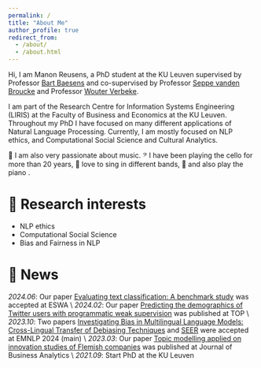 ```yaml
---
permalink: /
title: "About Me"
author_profile: true
redirect_from: 
  - /about/
  - /about.html
---
```



Hi, I am Manon Reusens, a PhD student at the KU Leuven supervised by Professor [Bart Baesens](https://scholar.google.com/citations?user=IC7ghFwAAAAJ&hl=en&oi=ao) and co-supervised by Professor [Seppe vanden Broucke](https://scholar.google.com/citations?user=uIfUaMMAAAAJ&hl=en&oi=ao) and Professor [Wouter Verbeke](https://scholar.google.com/citations?user=Ckyal8gAAAAJ&hl=en). 

I am part of the Research Centre for Information Systems Engineering (LIRIS) at the Faculty of Business and Economics at the KU Leuven. Throughout my PhD I have focused on many different applications of Natural Language Processing. Currently, I am mostly focused on NLP ethics, and Computational Social Science and Cultural Analytics. 

🎵 I am also very passionate about music.  𝄢 I have been playing the cello for more than 20 years, 🎤 love to sing  in different bands, 🎹 and also play the piano .


🔎 Research interests 
======
* NLP ethics
* Computational Social Science
* Bias and Fairness in NLP


📢 News 
======
*2024.06*:  Our paper [Evaluating text classification: A benchmark study](https://www.sciencedirect.com/science/article/pii/S0957417424011680) was accepted at ESWA \\
*2024.02*:  Our paper [Predicting the demographics of Twitter users with programmatic weak supervision](https://link.springer.com/article/10.1007/s11750-024-00666-y) was published at TOP \\
*2023.10*:  Two papers [Investigating Bias in Multilingual Language Models: Cross-Lingual Transfer of Debiasing Techniques](https://aclanthology.org/2023.emnlp-main.175/) and [SEER](https://aclanthology.org/2023.emnlp-main.837/) were accepted at EMNLP 2024 (main) \\
*2023.03*:  Our paper [Topic modelling applied on innovation studies of Flemish companies](https://www.tandfonline.com/doi/pdf/10.1080/2573234X.2023.2186274) was published at Journal of Business Analytics  \\
*2021.09*:  Start PhD at the KU Leuven 


